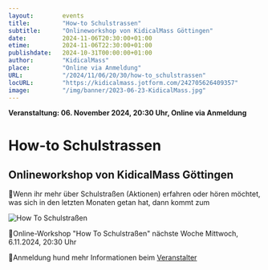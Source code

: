 ```yaml
---
layout:        events
title:         "How-to Schulstrassen"
subtitle:      "Onlineworkshop von KidicalMass Göttingen"
date:          2024-11-06T20:30:00+01:00
etime:         2024-11-06T22:30:00+01:00
publishdate:   2024-10-31T00:00:00+01:00
author:        "KidicalMass"
place:         "Online via Anmeldung"
URL:           "/2024/11/06/20/30/how-to_schulstrassen"
locURL:        "https://kidicalmass.jotform.com/242705626409357"
image:         "/img/banner/2023-06-23-KidicalMass.jpg"
---
```


**Veranstaltung: 06. November 2024, 20:30 Uhr, Online via Anmeldung**

How-to Schulstrassen
===========

Onlineworkshop von KidicalMass Göttingen
-----------
🎈Wenn ihr mehr über Schulstraßen (Aktionen) erfahren oder hören möchtet, was sich in den letzten Monaten getan hat, dann kommt zum

![How To Schulstraßen](/img/event/2024-11-06-Schulstrassen.png)

🎈Online-Workshop "How To Schulstraßen" nächste Woche Mittwoch, 6.11.2024, 20:30 Uhr

🎈Anmeldung hund 
mehr Informationen beim [Veranstalter](https://kidicalmass.jotform.com/242705626409357)
